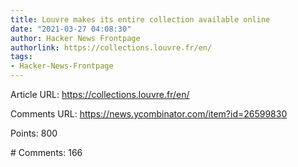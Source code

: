 ```yaml
---
title: Louvre makes its entire collection available online
date: "2021-03-27 04:08:30"
author: Hacker News Frontpage
authorlink: https://collections.louvre.fr/en/
tags:
- Hacker-News-Frontpage
---
```


<p>Article URL: <a href="https://collections.louvre.fr/en/">https://collections.louvre.fr/en/</a></p>
<p>Comments URL: <a href="https://news.ycombinator.com/item?id=26599830">https://news.ycombinator.com/item?id=26599830</a></p>
<p>Points: 800</p>
<p># Comments: 166</p>
